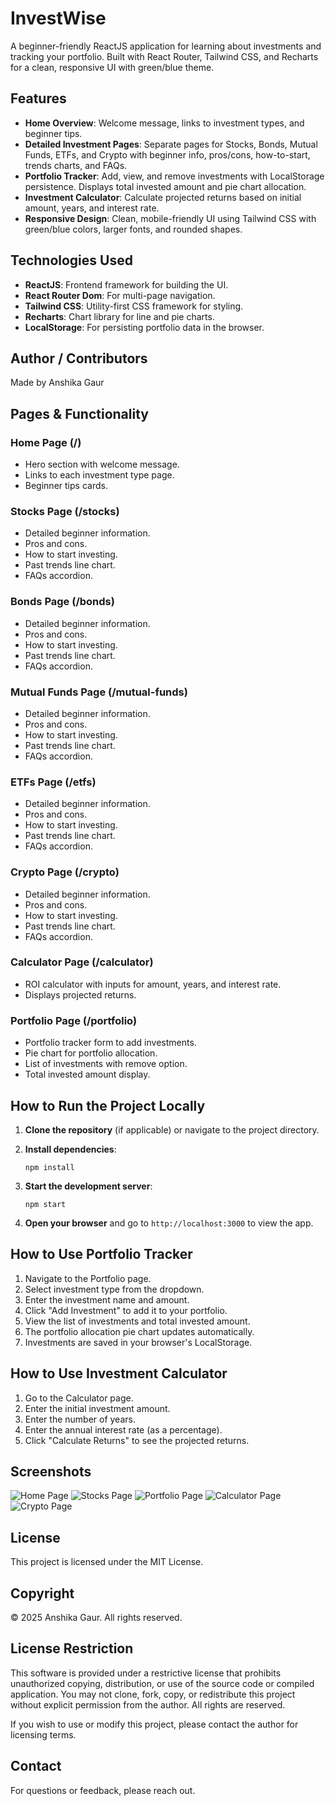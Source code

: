 # InvestWise

A beginner-friendly ReactJS application for learning about investments and tracking your portfolio. Built with React Router, Tailwind CSS, and Recharts for a clean, responsive UI with green/blue theme.

## Features

- **Home Overview**: Welcome message, links to investment types, and beginner tips.
- **Detailed Investment Pages**: Separate pages for Stocks, Bonds, Mutual Funds, ETFs, and Crypto with beginner info, pros/cons, how-to-start, trends charts, and FAQs.
- **Portfolio Tracker**: Add, view, and remove investments with LocalStorage persistence. Displays total invested amount and pie chart allocation.
- **Investment Calculator**: Calculate projected returns based on initial amount, years, and interest rate.
- **Responsive Design**: Clean, mobile-friendly UI using Tailwind CSS with green/blue colors, larger fonts, and rounded shapes.

## Technologies Used

- **ReactJS**: Frontend framework for building the UI.
- **React Router Dom**: For multi-page navigation.
- **Tailwind CSS**: Utility-first CSS framework for styling.
- **Recharts**: Chart library for line and pie charts.
- **LocalStorage**: For persisting portfolio data in the browser.

## Author / Contributors

Made by Anshika Gaur

## Pages & Functionality

### Home Page (/)

- Hero section with welcome message.
- Links to each investment type page.
- Beginner tips cards.

### Stocks Page (/stocks)

- Detailed beginner information.
- Pros and cons.
- How to start investing.
- Past trends line chart.
- FAQs accordion.

### Bonds Page (/bonds)

- Detailed beginner information.
- Pros and cons.
- How to start investing.
- Past trends line chart.
- FAQs accordion.

### Mutual Funds Page (/mutual-funds)

- Detailed beginner information.
- Pros and cons.
- How to start investing.
- Past trends line chart.
- FAQs accordion.

### ETFs Page (/etfs)

- Detailed beginner information.
- Pros and cons.
- How to start investing.
- Past trends line chart.
- FAQs accordion.

### Crypto Page (/crypto)

- Detailed beginner information.
- Pros and cons.
- How to start investing.
- Past trends line chart.
- FAQs accordion.

### Calculator Page (/calculator)

- ROI calculator with inputs for amount, years, and interest rate.
- Displays projected returns.

### Portfolio Page (/portfolio)

- Portfolio tracker form to add investments.
- Pie chart for portfolio allocation.
- List of investments with remove option.
- Total invested amount display.

## How to Run the Project Locally

1. **Clone the repository** (if applicable) or navigate to the project directory.

2. **Install dependencies**:
   ```
   npm install
   ```

3. **Start the development server**:
   ```
   npm start
   ```

4. **Open your browser** and go to `http://localhost:3000` to view the app.

## How to Use Portfolio Tracker

1. Navigate to the Portfolio page.
2. Select investment type from the dropdown.
3. Enter the investment name and amount.
4. Click "Add Investment" to add it to your portfolio.
5. View the list of investments and total invested amount.
6. The portfolio allocation pie chart updates automatically.
7. Investments are saved in your browser's LocalStorage.

## How to Use Investment Calculator

1. Go to the Calculator page.
2. Enter the initial investment amount.
3. Enter the number of years.
4. Enter the annual interest rate (as a percentage).
5. Click "Calculate Returns" to see the projected returns.

## Screenshots

![Home Page](public/screenshot-home.png)
![Stocks Page](public/types.png)
![Portfolio Page](public/screenshot-portfolio.png)
![Calculator Page](public/screenshot-calculator.png)
![Crypto Page](public/screenshot-crypto.png)




## License

This project is licensed under the MIT License.

## Copyright

© 2025 Anshika Gaur. All rights reserved.

## License Restriction

This software is provided under a restrictive license that prohibits unauthorized copying, distribution, or use of the source code or compiled application. You may not clone, fork, copy, or redistribute this project without explicit permission from the author. All rights are reserved.

If you wish to use or modify this project, please contact the author for licensing terms.


## Contact

For questions or feedback, please reach out.
